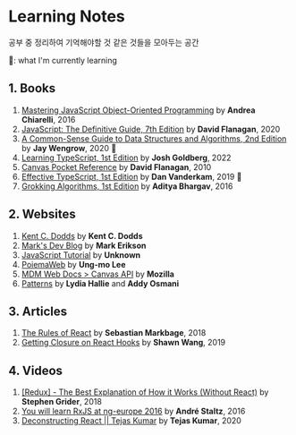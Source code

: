 # Learning Notes

공부 중 정리하여 기억해야할 것 같은 것들을 모아두는 공간

🌱: what I'm currently learning

## 1. Books

  1. [Mastering JavaScript Object-Oriented Programming](books/Mastering%20JavaScript%20Object-Oriented%20Programming) by **Andrea Chiarelli**, 2016
  1. [JavaScript: The Definitive Guide, 7th Edition](books/JavaScript-The%20Definitive%20Guide%2C%207th%20Edition) by **David Flanagan**, 2020
  1. [A Common-Sense Guide to Data Structures and Algorithms, 2nd Edition](books/A%20Common-Sense%20Guide%20to%20Data%20Structures%20and%20Algorithms%2C%202nd%20Edition) by **Jay Wengrow**, 2020 🌱
  1. [Learning TypeScript, 1st Edition](books/Learning%20TypeScript/) by **Josh Goldberg**, 2022
  1. [Canvas Pocket Reference](books/Canvas%20Pocket%20Reference/) by **David Flanagan**, 2010
  1. [Effective TypeScript, 1st Edition](books/Effective%20TypeScript/) by **Dan Vanderkam**, 2019 🌱
  1. [Grokking Algorithms, 1st Edition](books/Grokking%20Algorithms/) by **Aditya Bhargav**, 2016

## 2. Websites

1. [Kent C. Dodds](websites/Kent%20C.%20Dodds) by **Kent C. Dodds**
1. [Mark's Dev Blog](websites/Mark's%20Dev%20Blog) by **Mark Erikson**
1. [JavaScript Tutorial](websites/JavaScript-Tutorial) by **Unknown**
1. [PoiemaWeb](websites/PoiemaWeb) by **Ung-mo Lee**
1. [MDM Web Docs > Canvas API](websites/MDN%20Web%20Docs/Canvas%20API) by **Mozilla**
1. [Patterns](websites/Petterns) by **Lydia Hallie** and **Addy Osmani**

## 3. Articles

1. [The Rules of React](articles/The%20Rules%20of%20React.md) by **Sebastian Markbage**, 2018
1. [Getting Closure on React Hooks](articles/Getting%20Closure%20on%20React%20Hooks.md) by **Shawn Wang**, 2019

## 4. Videos

1. [[Redux] - The Best Explanation of How it Works (Without React)](videos/[Redux]%20-%20The%20Best%20Explanation%20of%20How%20it%20Works) by **Stephen Grider**, 2018
1. [You will learn RxJS at ng-europe 2016](videos/You%20will%20learn%20RxJS%20at%20ng-europe%202016/) by **André Staltz**, 2016
1. [Deconstructing React || Tejas Kumar](videos/Deconstructing%20React%20-%20Tejas%20Kumar/) by **Tejas Kumar**, 2020
